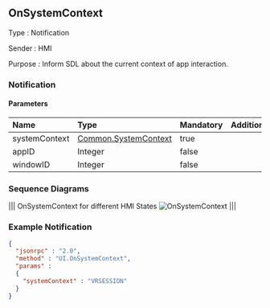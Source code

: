 ## OnSystemContext

Type
: Notification

Sender
: HMI

Purpose
: Inform SDL about the current context of app interaction.

### Notification

#### Parameters

|Name|Type|Mandatory|Additional|
|:---|:---|:--------|:---------|
|systemContext|[Common.SystemContext](../../common/enums/#systemcontext)|true||
|appID|Integer|false||
|windowID|Integer|false||

### Sequence Diagrams
|||
OnSystemContext for different HMI States
![OnSystemContext](./assets/OnSystemContext.png)
|||

### Example Notification
```json
{
  "jsonrpc" : "2.0",
  "method" : "UI.OnSystemContext",
  "params" :
  {
    "systemContext" : "VRSESSION"
  }
}
```
